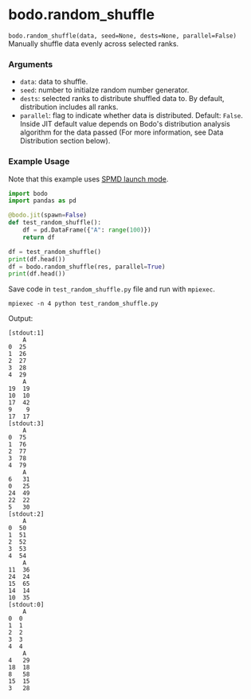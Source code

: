 # bodo.random_shuffle

`bodo.random_shuffle(data, seed=None, dests=None, parallel=False)`
Manually shuffle data evenly across selected ranks.

### Arguments

- `data`: data to shuffle.
- `seed`: number to initialze random number generator.
- `dests`: selected ranks to distribute shuffled data to. By default, distribution includes all ranks.
- `parallel`: flag to indicate whether data is distributed. Default: `False`. Inside JIT default value depends on Bodo's distribution analysis algorithm for the data passed (For more information, see Data Distribution section below).

### Example Usage

Note that this example uses [SPMD launch mode](../../bodo_parallelism/bodo_parallelism_basics.md#spmd).

```py
import bodo
import pandas as pd

@bodo.jit(spawn=False)
def test_random_shuffle():
    df = pd.DataFrame({"A": range(100)})
    return df

df = test_random_shuffle()
print(df.head())
df = bodo.random_shuffle(res, parallel=True)
print(df.head())
```

Save code in `test_random_shuffle.py` file and run with `mpiexec`.

```shell
mpiexec -n 4 python test_random_shuffle.py
```

Output:

```console
[stdout:1]
    A
0  25
1  26
2  27
3  28
4  29
    A
19  19
10  10
17  42
9    9
17  17
[stdout:3]
    A
0  75
1  76
2  77
3  78
4  79
    A
6   31
0   25
24  49
22  22
5   30
[stdout:2]
    A
0  50
1  51
2  52
3  53
4  54
    A
11  36
24  24
15  65
14  14
10  35
[stdout:0]
    A
0  0
1  1
2  2
3  3
4  4
    A
4   29
18  18
8   58
15  15
3   28
```
